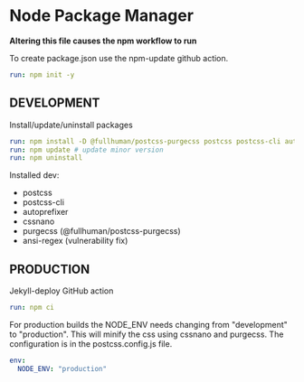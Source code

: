 # Node Package Manager
**Altering this file causes the npm workflow to run**

To create package.json use the npm-update github action.
~~~yml
run: npm init -y
~~~

## DEVELOPMENT
Install/update/uninstall packages
~~~yml
run: npm install -D @fullhuman/postcss-purgecss postcss postcss-cli autoprefixer cssnano
run: npm update # update minor version
run: npm uninstall 

~~~

Installed dev:
  - postcss
  - postcss-cli
  - autoprefixer
  - cssnano
  - purgecss (@fullhuman/postcss-purgecss)
  - ansi-regex (vulnerability fix)

## PRODUCTION
Jekyll-deploy GitHub action
~~~yml
run: npm ci
~~~

For production builds the NODE_ENV needs changing from "development" to "production". 
This will minify the css using cssnano and purgecss. 
The configuration is in the postcss.config.js file.
~~~yml
env:
  NODE_ENV: "production"
~~~
